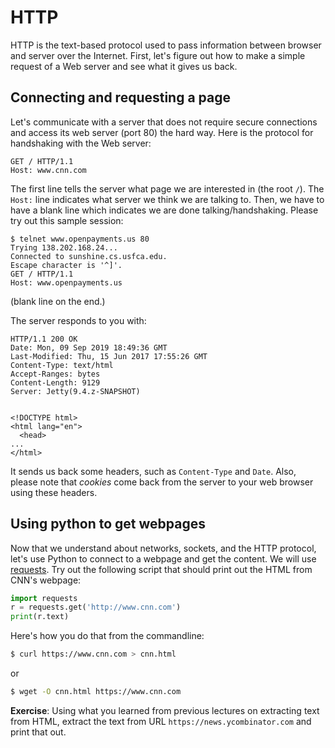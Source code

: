 # HTTP

HTTP is the text-based protocol used to pass information between browser and server over the Internet. First, let's figure out how to make a simple request of a Web server and see what it gives us back.

## Connecting and requesting a page

Let's communicate with a server that does not require secure connections and access its web server (port 80) the hard way. Here is the protocol for handshaking with the Web server:

```
GET / HTTP/1.1
Host: www.cnn.com

```

The first line tells the server what page we are interested in (the root `/`). The `Host:` line indicates what server we think we are talking to. Then, we have to have a blank line which indicates we are done talking/handshaking. Please try out this sample session:

```
$ telnet www.openpayments.us 80
Trying 138.202.168.24...
Connected to sunshine.cs.usfca.edu.
Escape character is '^]'.
GET / HTTP/1.1
Host: www.openpayments.us

```

(blank line on the end.)

The server responds to you with:

```
HTTP/1.1 200 OK
Date: Mon, 09 Sep 2019 18:49:36 GMT
Last-Modified: Thu, 15 Jun 2017 17:55:26 GMT
Content-Type: text/html
Accept-Ranges: bytes
Content-Length: 9129
Server: Jetty(9.4.z-SNAPSHOT)


<!DOCTYPE html>
<html lang="en">
  <head>
...
</html>
```

It sends us back some headers, such as `Content-Type` and `Date`. Also, please note that *cookies* come back from the server to your web browser using these headers.

## Using python to get webpages

Now that we understand about networks, sockets, and the HTTP protocol, let's use Python to connect to a webpage and get the content. We will use [requests](http://docs.python-requests.org/en/master/). Try out the following script that should print out the HTML from CNN's webpage:


```python
import requests
r = requests.get('http://www.cnn.com')
print(r.text)
```

Here's how you do that from the commandline:

```bash
$ curl https://www.cnn.com > cnn.html
```

or

```bash
$ wget -O cnn.html https://www.cnn.com
```

**Exercise**: Using what you learned from previous lectures on extracting text from HTML, extract the text from URL `https://news.ycombinator.com` and print that out.